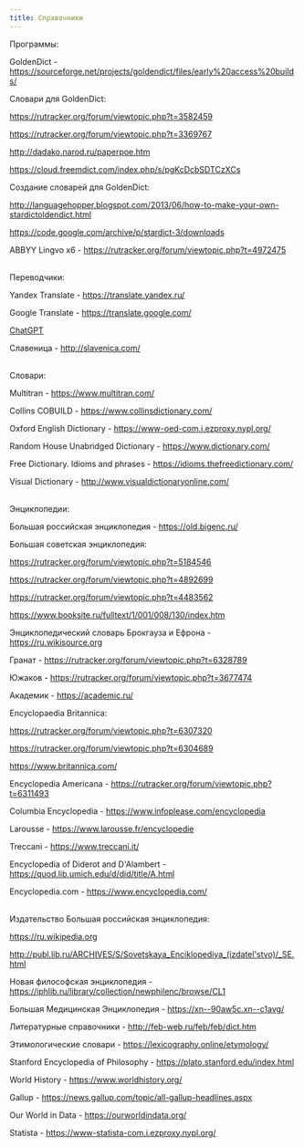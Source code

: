 ```yaml
---
title: Справочники
---
```


Программы:

GoldenDict - <https://sourceforge.net/projects/goldendict/files/early%20access%20builds/>

Словари для GoldenDict:

<https://rutracker.org/forum/viewtopic.php?t=3582459>

<https://rutracker.org/forum/viewtopic.php?t=3369767>

<http://dadako.narod.ru/paperpoe.htm>

<https://cloud.freemdict.com/index.php/s/pgKcDcbSDTCzXCs>

Создание словарей для GoldenDict:

<http://languagehopper.blogspot.com/2013/06/how-to-make-your-own-stardictoldendict.html>

<https://code.google.com/archive/p/stardict-3/downloads>

ABBYY Lingvo x6 - <https://rutracker.org/forum/viewtopic.php?t=4972475>
<br><br>

Переводчики:

Yandex Translate - <https://translate.yandex.ru/>

Google Translate - <https://translate.google.com/>

[ChatGPT](/ru/chatgpt)

Славеница - <http://slavenica.com/>
<br><br>

Словари:

Multitran - <https://www.multitran.com/>

Collins COBUILD - <https://www.collinsdictionary.com/>

Oxford English Dictionary - <https://www-oed-com.i.ezproxy.nypl.org/>

Random House Unabridged Dictionary - <https://www.dictionary.com/>

Free Dictionary. Idioms and phrases - <https://idioms.thefreedictionary.com/>

Visual Dictionary - <http://www.visualdictionaryonline.com/>
<br><br>

Энциклопедии:

Большая российская энциклопедия - <https://old.bigenc.ru/>

Большая советская энциклопедия:

<https://rutracker.org/forum/viewtopic.php?t=5184546>

<https://rutracker.org/forum/viewtopic.php?t=4892699>

<https://rutracker.org/forum/viewtopic.php?t=4483562>

<https://www.booksite.ru/fulltext/1/001/008/130/index.htm>

Энциклопедический словарь Брокгауза и Ефрона - <https://ru.wikisource.org>

Гранат - <https://rutracker.org/forum/viewtopic.php?t=6328789>

Южаков - <https://rutracker.org/forum/viewtopic.php?t=3677474>

Академик - <https://academic.ru/>

Encyclopaedia Britannica:

<https://rutracker.org/forum/viewtopic.php?t=6307320>

<https://rutracker.org/forum/viewtopic.php?t=6304689>

<https://www.britannica.com/>

Encyclopedia Americana - <https://rutracker.org/forum/viewtopic.php?t=6311493>

Columbia Encyclopedia - <https://www.infoplease.com/encyclopedia>

Larousse - <https://www.larousse.fr/encyclopedie>

Treccani - <https://www.treccani.it/>

Encyclopedia of Diderot and D'Alambert - <https://quod.lib.umich.edu/d/did/title/A.html>

Encyclopedia.com - <https://www.encyclopedia.com/>
<br><br>

Издательство Большая российская энциклопедия:

<https://ru.wikipedia.org>

<http://publ.lib.ru/ARCHIVES/S/Sovetskaya_Enciklopediya_(izdatel'stvo)/_SE.html>

Новая философская энциклопедия - <https://iphlib.ru/library/collection/newphilenc/browse/CL1>

Большая Медицинская Энциклопедия - <https://xn--90aw5c.xn--c1avg/>

Литературные справочники - <http://feb-web.ru/feb/feb/dict.htm>

Этимологические словари - <https://lexicography.online/etymology/>

Stanford Encyclopedia of Philosophy - <https://plato.stanford.edu/index.html>

World History - <https://www.worldhistory.org/>

Gallup - <https://news.gallup.com/topic/all-gallup-headlines.aspx>

Our World in Data - <https://ourworldindata.org/>

Statista - <https://www-statista-com.i.ezproxy.nypl.org/>